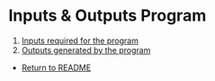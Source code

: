 # Inputs & Outputs Program

1. [Inputs required for the program](#1-inputs-required-for-the-program)
2. [Outputs generated by the program](#2-outputs-generated-by-the-program)

- [Return to README](../README.md)